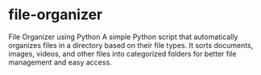 # file-organizer
File Organizer using Python A simple Python script that automatically organizes files in a directory based on their file types. It sorts documents, images, videos, and other files into categorized folders for better file management and easy access.

